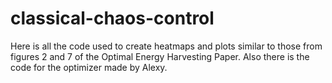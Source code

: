 # classical-chaos-control
Here is all the code used to create heatmaps and plots similar to those from figures 2 and 7 of the Optimal Energy Harvesting Paper.
Also there is the code for the optimizer made by Alexy.
